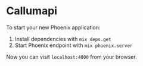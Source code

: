 # Callumapi

To start your new Phoenix application:

1. Install dependencies with `mix deps.get`
2. Start Phoenix endpoint with `mix phoenix.server`

Now you can visit `localhost:4000` from your browser.
